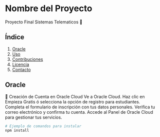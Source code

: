 # Nombre del Proyecto

Proyecto Final Sistemas Telematicos 📡

## Índice

1. [Oracle](#oracle)
2. [Uso](#uso)
3. [Contribuciones](#contribuciones)
4. [Licencia](#licencia)
5. [Contacto](#contacto)

## Oracle

🚀
Creación de Cuenta en Oracle Cloud
Ve a Oracle Cloud.
Haz clic en Empieza Gratis ó selecciona la opción de registro para estudiantes.
Completa el formulario de inscripción con tus datos personales.
Verifica tu correo electrónico y confirma tu cuenta.
Accede al Panel de Oracle Cloud para gestionar tus servicios.

```bash
# Ejemplo de comandos para instalar
npm install
